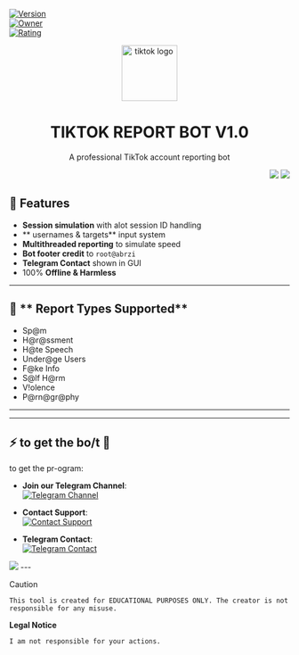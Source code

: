 
[![Version](https://img.shields.io/badge/version-1.0-black)]()  
[![Owner](https://img.shields.io/badge/root-abrzi-pink)]()  
[![Rating](https://img.shields.io/badge/-⭐⭐⭐⭐⭐-cyan)]()

<p align="center"><img src="https://upload.wikimedia.org/wikipedia/en/thumb/a/a9/TikTok_logo.svg/768px-TikTok_logo.svg.png" width="100px" height="100px" alt="tiktok logo"></p>

<h1 align="center">TIKTOK REPORT BOT V1.0 </h1>

<p align="center">A professional TikTok account reporting bot </p>

<p align="right">
  <img src="https://files.catbox.moe/dwjnmj.png"
</p>

<img src="https://user-images.githubusercontent.com/73097560/115834477-dbab4500-a447-11eb-908a-139a6edaec5c.gif">


## 🌟 **Features**  

- **Session simulation** with alot session ID handling  
- ** usernames & targets** input system  
- **Multithreaded  reporting** to simulate speed  
- **Bot footer credit** to `root@abrzi`  
- **Telegram Contact** shown in GUI  
- 100% **Offline & Harmless**

---

## 🎯 ** Report Types Supported**  

- Sp@m  
- H@r@ssment  
- H@te Speech  
- Under@ge Users  
- F@ke Info  
- S@lf H@rm  
- V!olence  
- P@rn@gr@phy  

---


---

## ⚡ to get the bo/t 💸
to get the pr-ogram:

- **Join our Telegram Channel**:  
  [![Telegram Channel](https://img.shields.io/badge/Telegram-Channel-blue)](https://t.me/rootabrzibots)

- **Contact Support**:  
  [![Contact Support](https://img.shields.io/badge/Contact-Support-green)](https://t.me/abrzi505)

- **Telegram Contact**:  
  [![Telegram Contact](https://img.shields.io/badge/Telegram-Contact-blue)](https://t.me/abrzi505)

<img src="https://user-images.githubusercontent.com/73097560/115834477-dbab4500-a447-11eb-908a-139a6edaec5c.gif">
---

> [!CAUTION]
> ```This tool is created for EDUCATIONAL PURPOSES ONLY. The creator is not responsible for any misuse.```

**Legal Notice**

```console
I am not responsible for your actions.
```
